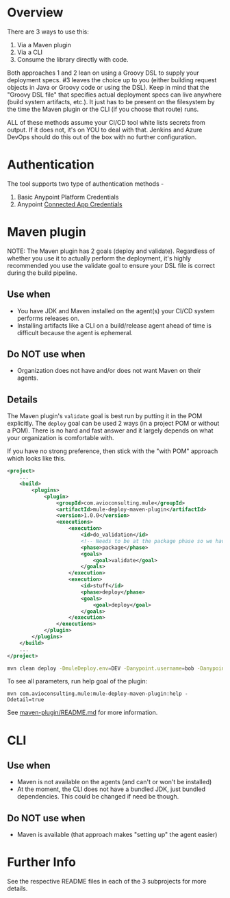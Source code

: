 # Overview

There are 3 ways to use this:

1. Via a Maven plugin
2. Via a CLI
3. Consume the library directly with code.

Both approaches 1 and 2 lean on using a Groovy DSL to supply your deployment specs. #3 leaves the choice up to you (either building request objects in Java or Groovy code or using the DSL). Keep in mind that the "Groovy DSL file" that specifies actual deployment specs can live anywhere (build system artifacts, etc.). It just has to be present on the filesystem by the time the Maven plugin or the CLI (if you choose that route) runs.

ALL of these methods assume your CI/CD tool white lists secrets from output. If it does not, it's on YOU to deal with that. Jenkins and Azure DevOps should do this out of the box with no further configuration.

# Authentication
The tool supports two type of authentication methods -
1. Basic Anypoint Platform Credentials
2. Anypoint [Connected App Credentials](https://help.mulesoft.com/s/article/How-to-deploy-an-application-to-CloudHub-using-Connected-App-functionality)

# Maven plugin

NOTE: The Maven plugin has 2 goals (deploy and validate). Regardless of whether you use it to actually perform the deployment, it's highly recommended you use the validate goal to ensure your DSL file is correct during the build pipeline.

## Use when

* You have JDK and Maven installed on the agent(s) your CI/CD system performs releases on.
* Installing artifacts like a CLI on a build/release agent ahead of time is difficult because the agent is ephemeral.

## Do NOT use when

* Organization does not have and/or does not want Maven on their agents.

## Details

The Maven plugin's `validate` goal is best run by putting it in the POM explicitly. The `deploy` goal can be used 2 ways (in a project POM or without a POM). There is no hard and fast answer and it largely depends on what your organization is comfortable with.

If you have no strong preference, then stick with the "with POM" approach which looks like this.

```xml
<project>
    ...
    <build>
        <plugins>
            <plugin>
                <groupId>com.avioconsulting.mule</groupId>
                <artifactId>mule-deploy-maven-plugin</artifactId>
                <version>1.0.0</version>                
                <executions>
                    <execution>
                        <id>do_validation</id>
                        <!-- Needs to be at the package phase so we have an artifact to use -->
                        <phase>package</phase>
                        <goals>
                            <goal>validate</goal>
                        </goals>
                    </execution>                  
                    <execution>
                        <id>stuff</id>
                        <phase>deploy</phase>
                        <goals>
                            <goal>deploy</goal>
                        </goals>                       
                    </execution>
                </executions>
            </plugin>
        </plugins>
    </build>
    ...
</project>
```

```sh
mvn clean deploy -DmuleDeploy.env=DEV -Danypoint.username=bob -Danypoint.password=asecret -DmuleDeploy.cryptoKey=hello -DmuleDeploy.autoDiscClientId=theId -DmuleDeploy.autoDiscClientSecret=theSecret
```

To see all parameters, run help goal of the plugin:
```shell
mvn com.avioconsulting.mule:mule-deploy-maven-plugin:help -Ddetail=true
```

See [maven-plugin/README.md](./maven-plugin/README.md) for more information.

# CLI

## Use when

* Maven is not available on the agents (and can't or won't be installed)
* At the moment, the CLI does not have a bundled JDK, just bundled dependencies. This could be changed if need be though.

## Do NOT use when

* Maven is available (that approach makes "setting up" the agent easier)

# Further Info

See the respective README files in each of the 3 subprojects for more details.
